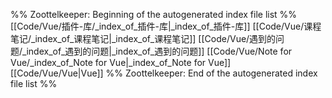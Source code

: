 %% Zoottelkeeper: Beginning of the autogenerated index file list  %%
 [[Code/Vue/插件-库/_index_of_插件-库|_index_of_插件-库]]
 [[Code/Vue/课程笔记/_index_of_课程笔记|_index_of_课程笔记]]
 [[Code/Vue/遇到的问题/_index_of_遇到的问题|_index_of_遇到的问题]]
 [[Code/Vue/Note for Vue/_index_of_Note for Vue|_index_of_Note for Vue]]
 [[Code/Vue/Vue|Vue]]
%% Zoottelkeeper: End of the autogenerated index file list  %%
